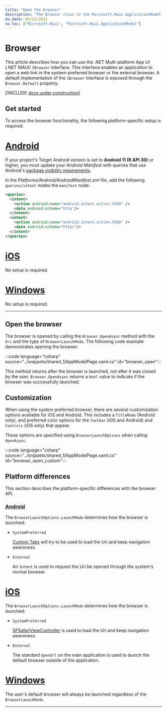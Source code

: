 ```yaml
---
title: "Open the browser"
description: "The Browser class in the Microsoft.Maui.ApplicationModel namespace enables an application to open a web link in the optimized system preferred browser or the external browser."
ms.date: 05/23/2022
no-loc: ["Microsoft.Maui", "Microsoft.Maui.ApplicationModel"]
---
```


# Browser

This article describes how you can use the .NET Multi-platform App UI (.NET MAUI) `IBrowser` interface. This interface enables an application to open a web link in the system-preferred browser or the external browser. A default implementation of the `IBrowser` interface is exposed through the `Browser.Default` property.

[!INCLUDE [docs under construction](~/includes/preview-note.md)]

## Get started

To access the browser functionality, the following platform-specific setup is required.

<!-- markdownlint-disable MD025 -->
# [Android](#tab/android)

If your project's Target Android version is set to **Android 11 (R API 30)** or higher, you must update your _Android Manifest_ with queries that use Android's [package visibility requirements](https://developer.android.com/preview/privacy/package-visibility).

In the _Platforms/Android/AndroidManifest.xml_ file, add the following `queries/intent` nodes the `manifest` node:

```xml
<queries>
  <intent>
    <action android:name="android.intent.action.VIEW" />
    <data android:scheme="http"/>
  </intent>
  <intent>
    <action android:name="android.intent.action.VIEW" />
    <data android:scheme="https"/>
  </intent>
</queries>
```

# [iOS](#tab/ios)

No setup is required.

# [Windows](#tab/windows)

No setup is required.

-----
<!-- markdownlint-enable MD025 -->

## Open the browser

The browser is opened by calling the `Browser.OpenAsync` method with the `Uri` and the type of `BrowserLaunchMode`. The following code example demonstrates opening the browser:

:::code language="csharp" source="../snippets/shared_1/AppModelPage.xaml.cs" id="browser_open":::

This method returns after the browser is launched, not after it was closed by the user.  `Browser.OpenAsync` returns a `bool` value to indicate if the browser was successfully launched.

## Customization

When using the system preferred browser, there are several customization options available for iOS and Android. This includes a `TitleMode` (Android only), and preferred color options for the `Toolbar` (iOS and Android) and `Controls` (iOS only) that appear.

These options are specified using `BrowserLaunchOptions` when calling `OpenAsync`.

:::code language="csharp" source="../snippets/shared_1/AppModelPage.xaml.cs" id="browser_open_custom":::

## Platform differences

This section describes the platform-specific differences with the browser API.

<!-- markdownlint-disable MD025 -->
<!-- markdownlint-disable MD024 -->
### [Android](#tab/android)

The `BrowserLaunchOptions.LaunchMode` determines how the browser is launched:

- `SystemPreferred`

  [Custom Tabs](https://developer.chrome.com/multidevice/android/customtabs) will try to be used to load the Uri and keep navigation awareness.

- `External`

  An `Intent` is used to request the Uri be opened through the system's normal browser.

# [iOS](#tab/ios)

The `BrowserLaunchOptions.LaunchMode` determines how the browser is launched:

- `SystemPreferred`

  [SFSafariViewController](xref:SafariServices.SFSafariViewController) is used to load the Uri and keep navigation awareness.

- `External`

  The standard `OpenUrl` on the main application is used to launch the default browser outside of the application.

# [Windows](#tab/windows)

The user's default browser will always be launched regardless of the `BrowserLaunchMode`.

-----
<!-- markdownlint-enable MD024 -->
<!-- markdownlint-enable MD025 -->
